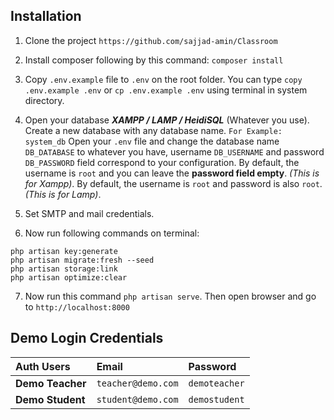 ## Installation

1. Clone the project `https://github.com/sajjad-amin/Classroom`

2. Install composer following by this command: `composer install`

3. Copy `.env.example` file to `.env` on the root folder. You can type `copy .env.example .env` or `cp .env.example .env` using terminal in system directory.

4. Open your database ***XAMPP / LAMP / HeidiSQL*** (Whatever you use).
   Create a new database with any database name. `For Example:  system_db`
   Open your `.env` file and change the database name `DB_DATABASE` to whatever you have, username `DB_USERNAME` and password `DB_PASSWORD` field correspond to your configuration. By default, the username is `root` and you can leave the **password field empty**. *(This is for Xampp)*. By default, the username is `root` and password is also `root`. *(This is for Lamp)*.

5. Set SMTP and mail credentials.

6. Now run following commands on terminal:
```
php artisan key:generate
php artisan migrate:fresh --seed
php artisan storage:link
php artisan optimize:clear
```
7. Now run this command `php artisan serve`. Then open browser and go to `http://localhost:8000`

## Demo Login Credentials

| Auth Users     | Email            | Password    |
|:---------------|:-----------------|:------------|
| **Demo Teacher** | `teacher@demo.com` | `demoteacher` |
| **Demo Student**  | `student@demo.com`  | `demostudent`  |
